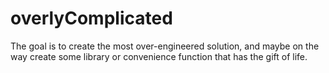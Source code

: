 # overlyComplicated
The goal is to create the most over-engineered solution, and maybe on the way create some library or convenience function that has the gift of life.
